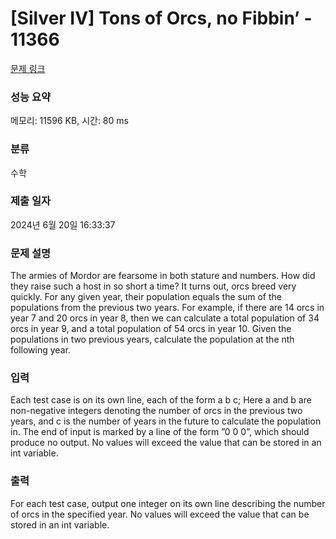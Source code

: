 # [Silver IV] Tons of Orcs, no Fibbin’ - 11366 

[문제 링크](https://www.acmicpc.net/problem/11366) 

### 성능 요약

메모리: 11596 KB, 시간: 80 ms

### 분류

수학

### 제출 일자

2024년 6월 20일 16:33:37

### 문제 설명

<p>The armies of Mordor are fearsome in both stature and numbers. How did they raise such a host in so short a time? It turns out, orcs breed very quickly. For any given year, their population equals the sum of the populations from the previous two years. For example, if there are 14 orcs in year 7 and 20 orcs in year 8, then we can calculate a total population of 34 orcs in year 9, and a total population of 54 orcs in year 10. Given the populations in two previous years, calculate the population at the nth following year.</p>

### 입력 

 <p>Each test case is on its own line, each of the form a b c; Here a and b are non-negative integers denoting the number of orcs in the previous two years, and c is the number of years in the future to calculate the population in. The end of input is marked by a line of the form ”0 0 0”, which should produce no output. No values will exceed the value that can be stored in an int variable.</p>

### 출력 

 <p>For each test case, output one integer on its own line describing the number of orcs in the specified year. No values will exceed the value that can be stored in an int variable.</p>

